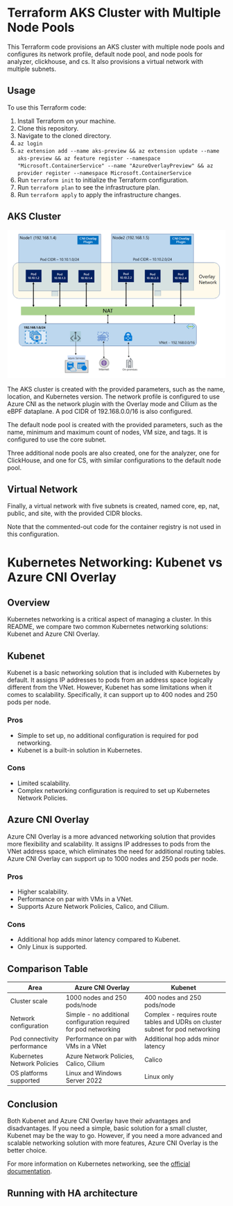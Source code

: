 # Terraform AKS Cluster with Multiple Node Pools

 
This Terraform code provisions an AKS cluster with multiple node pools and configures its network profile, default node pool, and node pools for analyzer, clickhouse, and cs. It also provisions a virtual network with multiple subnets.

## Usage

To use this Terraform code:

1. Install Terraform on your machine.
2. Clone this repository.
3. Navigate to the cloned directory.
4. `az login` 
5. `az extension add --name aks-preview && az extension update --name aks-preview && az feature register --namespace "Microsoft.ContainerService" --name "AzureOverlayPreview" && az provider register --namespace Microsoft.ContainerService`
6. Run `terraform init` to initialize the Terraform configuration.
7. Run `terraform plan` to see the infrastructure plan.
8. Run `terraform apply` to apply the infrastructure changes.

## AKS Cluster
![Diagram showing the architecture of the system](images/azure-cni-overlay.png)


The AKS cluster is created with the provided parameters, such as the name, location, and Kubernetes version. The network profile is configured to use Azure CNI as the network plugin with the Overlay mode and Cilium as the eBPF dataplane. A pod CIDR of 192.168.0.0/16 is also configured.

The default node pool is created with the provided parameters, such as the name, minimum and maximum count of nodes, VM size, and tags. It is configured to use the core subnet.

Three additional node pools are also created, one for the analyzer, one for ClickHouse, and one for CS, with similar configurations to the default node pool.

## Virtual Network

Finally, a virtual network with five subnets is created, named core, ep, nat, public, and site, with the provided CIDR blocks.

Note that the commented-out code for the container registry is not used in this configuration.


# Kubernetes Networking: Kubenet vs Azure CNI Overlay

## Overview

Kubernetes networking is a critical aspect of managing a cluster. In this README, we compare two common Kubernetes networking solutions: Kubenet and Azure CNI Overlay.

## Kubenet

Kubenet is a basic networking solution that is included with Kubernetes by default. It assigns IP addresses to pods from an address space logically different from the VNet. However, Kubenet has some limitations when it comes to scalability. Specifically, it can support up to 400 nodes and 250 pods per node.

### Pros
- Simple to set up, no additional configuration is required for pod networking.
- Kubenet is a built-in solution in Kubernetes.

### Cons
- Limited scalability.
- Complex networking configuration is required to set up Kubernetes Network Policies.

## Azure CNI Overlay

Azure CNI Overlay is a more advanced networking solution that provides more flexibility and scalability. It assigns IP addresses to pods from the VNet address space, which eliminates the need for additional routing tables. Azure CNI Overlay can support up to 1000 nodes and 250 pods per node.

### Pros
- Higher scalability.
- Performance on par with VMs in a VNet.
- Supports Azure Network Policies, Calico, and Cilium.

### Cons
- Additional hop adds minor latency compared to Kubenet.
- Only Linux is supported.

## Comparison Table

| Area                      | Azure CNI Overlay                                               | Kubenet                                                        |
|---------------------------|-----------------------------------------------------------------|----------------------------------------------------------------|
| Cluster scale             | 1000 nodes and 250 pods/node                                    | 400 nodes and 250 pods/node                                    |
| Network configuration      | Simple - no additional configuration required for pod networking | Complex - requires route tables and UDRs on cluster subnet for pod networking |
| Pod connectivity performance | Performance on par with VMs in a VNet                          | Additional hop adds minor latency                             |
| Kubernetes Network Policies | Azure Network Policies, Calico, Cilium                          | Calico                                                         |
| OS platforms supported     | Linux and Windows Server 2022                                   | Linux only                                                     |

## Conclusion

Both Kubenet and Azure CNI Overlay have their advantages and disadvantages. If you need a simple, basic solution for a small cluster, Kubenet may be the way to go. However, if you need a more advanced and scalable networking solution with more features, Azure CNI Overlay is the better choice.

For more information on Kubernetes networking, see the [official documentation](https://kubernetes.io/docs/concepts/cluster-administration/networking/).


## Running with HA architecture
